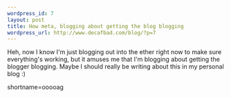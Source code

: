 ```yaml
--- 
wordpress_id: 7
layout: post
title: How meta, blogging about getting the blog blogging
wordpress_url: http://www.decafbad.com/blog/?p=7
---
```

Heh, now I know I'm just blogging out into the ether right now to make sure everything's working, but it amuses me that I'm blogging about getting the blogger blogging.  Maybe I should really be writing about this in my personal blog :)
<!--more-->
shortname=ooooag
